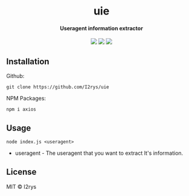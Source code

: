 <h1 align="center">uie</h1>
<h4 align="center">Useragent information extractor</h4>
<p align="center">
	<a href="https://github.com/I2rys/uie/blob/main/LICENSE"><img src="https://img.shields.io/github/license/I2rys/uie?style=flat-square"></img></a>
	<a href="https://github.com/I2rys/uie/issues"><img src="https://img.shields.io/github/issues/I2rys/uie.svg"></img></a>
	<a href="https://nodejs.org/"><img src="https://img.shields.io/badge/-Nodejs-green?style=flat-square&logo=Node.js"></img></a>
</p>


## Installation
Github:

    git clone https://github.com/I2rys/uie
    
NPM Packages:
```
npm i axios
```

## Usage
```
node index.js <useragent>
```

+ useragent - The useragent that you want to extract It's information. 

## License
MIT © I2rys

